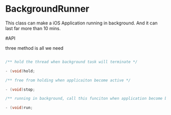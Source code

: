 BackgroundRunner
================

This class can make a iOS Application running in background.
And it can last far more than 10 mins.

#API

three method is all we need

```Objective-C

/** hold the thread when background task will terminate */

- (void)hold;

/** free from holding when applicaiton become active */

- (void)stop;

/** running in background, call this funciton when application become background */

- (void)run;

```

